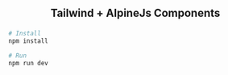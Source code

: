 ## <p align="center"><b>Tailwind + AlpineJs Components</b></p>

```bash
# Install 
npm install

# Run
npm run dev
```